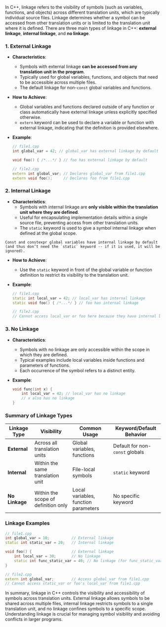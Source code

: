 In C++, linkage refers to the visibility of symbols (such as variables, functions, and objects) across different translation units, which are typically individual source files. Linkage determines whether a symbol can be accessed from other translation units or is limited to the translation unit where it is defined. There are three main types of linkage in C++: **external linkage**, **internal linkage**, and **no linkage**.

### 1. **External Linkage**
   - **Characteristics**:
     - Symbols with external linkage **can be accessed from any translation unit in the program**.
     - Typically used for global variables, functions, and objects that need to be accessible across multiple files.
     - The default linkage for non-`const` global variables and functions.

   - **How to Achieve**:
     - Global variables and functions declared outside of any function or class automatically have external linkage unless explicitly specified otherwise.
     - `extern` keyword can be used to declare a variable or function with external linkage, indicating that the definition is provided elsewhere.

   - **Example**:
     ```cpp
     // file1.cpp
     int global_var = 42; // global_var has external linkage by default

     void foo() { /*...*/ } // foo has external linkage by default

     // file2.cpp
     extern int global_var; // Declares global_var from file1.cpp
     extern void foo();     // Declares foo from file1.cpp
     ```

### 2. **Internal Linkage**
   - **Characteristics**:
     - Symbols with internal linkage are **only visible within the translation unit where they are defined**.
     - Useful for encapsulating implementation details within a single source file, preventing access from other translation units.
     - The `static` keyword is used to give a symbol internal linkage when defined at the global scope.

```ad-note
Const and constexpr global variables have internal linkage by default (and thus don’t need the `static` keyword -- if it is used, it will be ignored).
```

   - **How to Achieve**:
     - Use the `static` keyword in front of the global variable or function definition to restrict its visibility to the translation unit.

   - **Example**:
     ```cpp
     // file1.cpp
     static int local_var = 42; // local_var has internal linkage
     static void foo() { /*...*/ } // foo has internal linkage

     // file2.cpp
     // Cannot access local_var or foo here because they have internal linkage
     ```

### 3. **No Linkage**
   - **Characteristics**:
     - Symbols with no linkage are only accessible within the scope in which they are defined.
     - Typical examples include local variables inside functions and parameters of functions.
     - Each occurrence of the symbol refers to a distinct entity.

   - **Example**:
     ```cpp
     void func(int x) {
         int local_var = 42; // local_var has no linkage
         // x also has no linkage
     }
     ```

### **Summary of Linkage Types**

| Linkage Type      | Visibility                            | Common Usage                         | Keyword/Default Behavior         |
|-------------------|---------------------------------------|--------------------------------------|----------------------------------|
| **External**      | Across all translation units          | Global variables, functions          | Default for non-`const` globals  |
| **Internal**      | Within the same translation unit      | File-local symbols                   | `static` keyword                 |
| **No Linkage**    | Within the scope of definition only   | Local variables, function parameters | No specific keyword              |

### **Linkage Examples**

```cpp
// file1.cpp
int global_var = 10;          // External linkage
static int static_var = 20;   // Internal linkage

void foo() {                  // External linkage
    int local_var = 30;       // No linkage
    static int func_static_var = 40; // No linkage (for func_static_var)
}

// file2.cpp
extern int global_var;        // Access global_var from file1.cpp
// Cannot access static_var or foo's local_var from file1.cpp
```

In summary, linkage in C++ controls the visibility and accessibility of symbols across translation units. External linkage allows symbols to be shared across multiple files, internal linkage restricts symbols to a single translation unit, and no linkage confines symbols to a specific scope. Understanding linkage is crucial for managing symbol visibility and avoiding conflicts in larger programs.